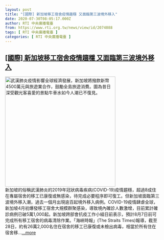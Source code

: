 ```yaml
---
layout: post
title: "[國際] 新加坡移工宿舍疫情趨穩 又面臨第三波境外移入"
date: 2020-07-30T08:05:17.000Z
author: RTI 中央廣播電臺
from: https://www.rti.org.tw/news/view/id/2074088
tags: [ RTI 中央廣播電臺 ]
categories: [ RTI 中央廣播電臺 ]
---
```

<!--1596096317000-->
[[國際] 新加坡移工宿舍疫情趨穩 又面臨第三波境外移入](https://www.rti.org.tw/news/view/id/2074088)
------

<div>
<img src="https://static.rti.org.tw/assets/thumbnails/2020/07/22/20200722000125M.jpg" width="360" alt="武漢肺炎疫情影響全球經濟發展，新加坡將撥款新幣4500萬元與旅遊業合作，鼓勵全島旅遊消費。圖為昔日深受觀光客喜愛的景點牛車水如今人潮已不復見。" title="武漢肺炎疫情影響全球經濟發展，新加坡將撥款新幣4500萬元與旅遊業合作，鼓勵全島旅遊消費。圖為昔日深受觀光客喜愛的景點牛車水如今人潮已不復見。"><br>新加坡的俗稱武漢肺炎的2019年冠狀病毒疾病(COVID-19)疫情趨穩，超過8成住在專屬宿舍的移工已康復或無感染，待完成必要程序即可復工。但新加坡面臨第三波境外移入潮，過去一個月出現逾百起境外移入病例。COVID-19疫情肆虐全球，新加坡4月初爆發移工宿舍大規模群聚感染，導致境內確診人數激增，目前累計確診病例已破5萬1,000起。新加坡跨部會抗疫工作小組日前表示，預計8月7日前可完成所有移工宿舍的病毒清除作業。「海峽時報」(The Straits Times)報導，截至28日，約有26萬2,000名住在宿舍的移工已康復或未檢出病毒，相當於所有住在宿舍移...<a target="_blank" href="https://www.rti.org.tw/news/view/id/2074088">...more</a>
</div>
